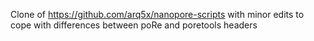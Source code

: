 Clone of https://github.com/arq5x/nanopore-scripts with minor edits to cope with differences between poRe and poretools headers
